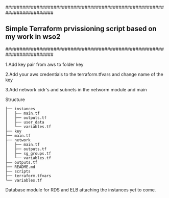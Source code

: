 #########################################################################
##     Simple Terraform prvissioning script based on my work in wso2   ##
#########################################################################











1.Add key pair from aws to folder key

2.Add your aws credentials to the terraform.tfvars and change name of the key

3.Add network cidr's and subnets in the networm module and main



Structure
```
├── instances
│   ├── main.tf
│   ├── outputs.tf
│   ├── user_data
│   └── variables.tf
├── key
├── main.tf
├── network
│   ├── main.tf
│   ├── outputs.tf
│   ├── sg_groups.tf
│   └── variables.tf
├── outputs.tf
├── README.md
├── scripts
├── terraform.tfvars
└── variables.tf
```


Database module for RDS and ELB attaching the instances yet to come. 

